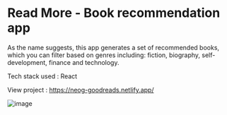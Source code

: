 # Read More - Book recommendation app

As the name suggests, this app generates a set of recommended books, which you can filter based on genres including: fiction, biography, self-development, finance and technology.

Tech stack used : React

View project : https://neog-goodreads.netlify.app/

![image](https://user-images.githubusercontent.com/30795425/133667397-98a32788-72f0-4111-b992-b4a7609d6ccb.png)
